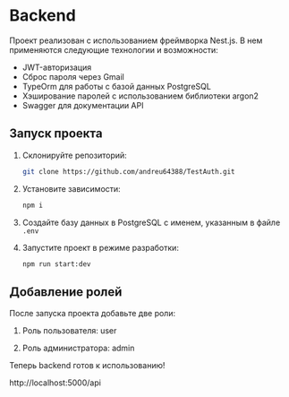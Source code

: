 # Backend

Проект реализован с использованием фреймворка Nest.js. В нем применяются следующие технологии и возможности:

- JWT-авторизация
- Сброс пароля через Gmail
- TypeOrm для работы с базой данных PostgreSQL
- Хэширование паролей с использованием библиотеки argon2
- Swagger для документации API

## Запуск проекта

1. Склонируйте репозиторий:

   ```bash
   git clone https://github.com/andreu64388/TestAuth.git
   ```

2. Установите зависимости:

   ```bash
   npm i
   ```

3. Создайте базу данных в PostgreSQL с именем, указанным в файле `.env`
4. Запустите проект в режиме разработки:

   ```bash
   npm run start:dev
   ```

## Добавление ролей

После запуска проекта добавьте две роли:

1. Роль пользователя: user

2. Роль администратора: admin

Теперь backend готов к использованию!

http://localhost:5000/api
